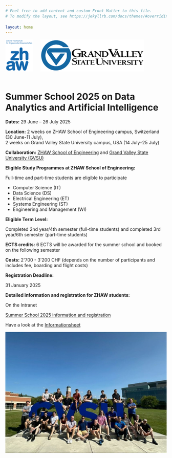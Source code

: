 ```yaml
---
# Feel free to add content and custom Front Matter to this file.
# To modify the layout, see https://jekyllrb.com/docs/themes/#overriding-theme-defaults

layout: home
---
```

<div>
    <img src="/assets/images/ZHAW_Logo.png" alt="ZHAW Logo" width="auto" height="100" style="margin-right: 20px;margin-bottom: 20px;">
    <img src="/assets/images/GVSU_Logo.png" alt="GVSU Logo" width="auto" height="100" style="margin-bottom: 20px;">
</div>

# Summer School 2025 on Data Analytics and Artificial Intelligence 

**Dates:** 29 June – 26 July 2025

**Location:** 2 weeks on ZHAW School of Engineering campus, Switzerland (30 June-11 July), <br> 2 weeks on Grand Valley State University campus, USA (14 July–25 July)

**Collaboration:** [ZHAW School of Engineering](https://www.zhaw.ch/en/engineering/) and [Grand Valley State University (GVSU)](https://www.gvsu.edu/engineering/)

**Eligible Study Programmes at ZHAW School of Engineering:**

Full-time and part-time students are eligible to participate

- Computer Science (IT)
- Data Science (DS)
- Electrical Engineering (ET)
- Systems Engineering (ST)
- Engineering and Management (WI)

**Eligible Term Level:**

Completed 2nd year/4th semester (full-time students) and completed 3rd year/6th semester (part-time students)

**ECTS credits:** 6 ECTS will be awarded for the summer school and booked on the following semester

**Costs:** 2'700 - 3'200 CHF (depends on the number of participants and includes fee, boarding and flight costs)

**Registration Deadline:**

31 January 2025

**Detailed information and registration for ZHAW students:**

On the Intranet

[Summer School 2025 information and registration](https://bit.ly/SoE_summer_school_2025/)

Have a look at the [Informationsheet]()

![Impression2](/assets/images/2024_GVSU.png)
